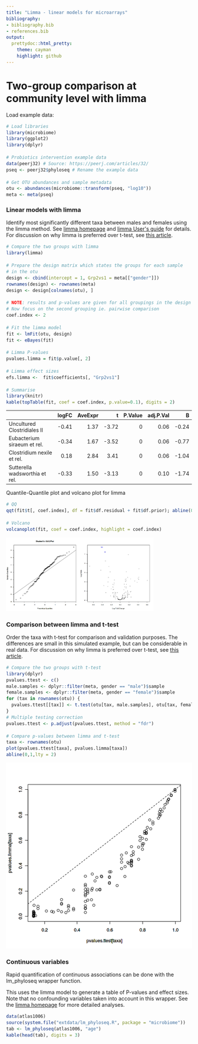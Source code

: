 ```yaml
---
title: "Limma - linear models for microarrays"
bibliography: 
- bibliography.bib
- references.bib
output: 
  prettydoc::html_pretty:
    theme: cayman
    highlight: github
---
```

<!--
  %\VignetteEngine{knitr::rmarkdown}
  %\VignetteIndexEntry{microbiome tutorial - limma}
  %\usepackage[utf8]{inputenc}
  %\VignetteEncoding{UTF-8}  
-->


# Two-group comparison at community level with limma

Load example data:


```r
# Load libraries
library(microbiome)
library(ggplot2)
library(dplyr)

# Probiotics intervention example data 
data(peerj32) # Source: https://peerj.com/articles/32/
pseq <- peerj32$phyloseq # Rename the example data

# Get OTU abundances and sample metadata
otu <- abundances(microbiome::transform(pseq, "log10"))
meta <- meta(pseq)
```


### Linear models with limma

Identify most significantly different taxa between males and females using the limma method. See [limma homepage](http://bioinf.wehi.edu.au/limma/) and [limma User's guide](http://www.lcg.unam.mx/~lcollado/R/resources/limma-usersguide.pdf) for details. For discussion on why limma is preferred over t-test, see [this
article](http://www.plosone.org/article/info:doi/10.1371/journal.pone.0012336).


```r
# Compare the two groups with limma
library(limma)

# Prepare the design matrix which states the groups for each sample
# in the otu
design <- cbind(intercept = 1, Grp2vs1 = meta[["gender"]])
rownames(design) <- rownames(meta)
design <- design[colnames(otu), ]

# NOTE: results and p-values are given for all groupings in the design matrix
# Now focus on the second grouping ie. pairwise comparison
coef.index <- 2
     
# Fit the limma model
fit <- lmFit(otu, design)
fit <- eBayes(fit)

# Limma P-values
pvalues.limma = fit$p.value[, 2]

# Limma effect sizes
efs.limma <-  fit$coefficients[, "Grp2vs1"]

# Summarise
library(knitr)
kable(topTable(fit, coef = coef.index, p.value=0.1), digits = 2)
```



|                               | logFC| AveExpr|     t| P.Value| adj.P.Val|     B|
|:------------------------------|-----:|-------:|-----:|-------:|---------:|-----:|
|Uncultured Clostridiales II    | -0.41|    1.37| -3.72|       0|      0.06| -0.24|
|Eubacterium siraeum et rel.    | -0.34|    1.67| -3.52|       0|      0.06| -0.77|
|Clostridium nexile et rel.     |  0.18|    2.84|  3.41|       0|      0.06| -1.04|
|Sutterella wadsworthia et rel. | -0.33|    1.50| -3.13|       0|      0.10| -1.74|

Quantile-Quantile plot and volcano plot for limma


```r
# QQ
qqt(fit$t[, coef.index], df = fit$df.residual + fit$df.prior); abline(0,1)

# Volcano
volcanoplot(fit, coef = coef.index, highlight = coef.index)
```

<img src="figure/limma-qq-1.png" title="plot of chunk limma-qq" alt="plot of chunk limma-qq" width="200px" /><img src="figure/limma-qq-2.png" title="plot of chunk limma-qq" alt="plot of chunk limma-qq" width="200px" />


### Comparison between limma and t-test

Order the taxa with t-test for comparison and validation purposes. The
differences are small in this simulated example, but can be
considerable in real
data. For discussion on why limma is preferred over t-test, see [this
article](http://www.plosone.org/article/info:doi/10.1371/journal.pone.0012336).



```r
# Compare the two groups with t-test
library(dplyr)
pvalues.ttest <- c()
male.samples <- dplyr::filter(meta, gender == "male")$sample
female.samples <- dplyr::filter(meta, gender == "female")$sample
for (tax in rownames(otu)) {
  pvalues.ttest[[tax]] <- t.test(otu[tax, male.samples], otu[tax, female.samples])$p.value
}
# Multiple testing correction
pvalues.ttest <- p.adjust(pvalues.ttest, method = "fdr")

# Compare p-values between limma and t-test
taxa <- rownames(otu)
plot(pvalues.ttest[taxa], pvalues.limma[taxa])
abline(0,1,lty = 2)
```

![plot of chunk limma-compairson](figure/limma-compairson-1.png)


### Continuous variables

Rapid quantification of continuous associations can be done with the
lm_phyloseq wrapper function.

This uses the limma model to generate a table of P-values and effect
sizes. Note that no confounding variables taken into account in this
wrapper. See the [limma homepage](http://bioinf.wehi.edu.au/limma/)
for more detailed analyses.


```r
data(atlas1006)
source(system.file("extdata/lm_phyloseq.R", package = "microbiome"))
tab <- lm_phyloseq(atlas1006, "age")
kable(head(tab), digits = 3)
```



